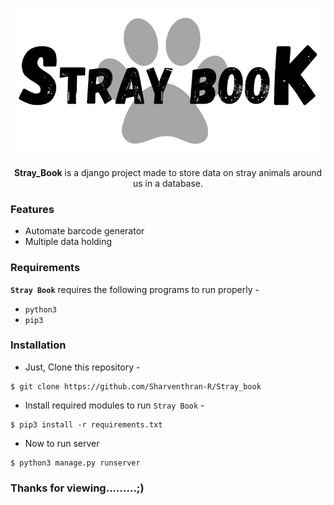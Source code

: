 

<p align="center">
  <img src="./dbsmanagement/static/img.png">
</p>




<p align="center"><strong>Stray_Book</strong> is a django project made to store data on stray animals around us in a database.</p>

### Features

- Automate barcode generator
- Multiple data holding

### Requirements

**`Stray Book`** requires the following programs to run properly - 
- `python3`
- `pip3`

### Installation

- Just, Clone this repository -
```
$ git clone https://github.com/Sharventhran-R/Stray_book
```

- Install required modules to run `Stray Book` -
```
$ pip3 install -r requirements.txt
```

- Now to run server
```
$ python3 manage.py runserver
```

### Thanks for viewing.........;)


